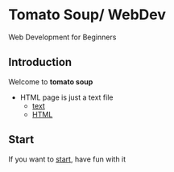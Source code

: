 # Tomato Soup/ WebDev
Web Development for Beginners

## Introduction

Welcome to **tomato soup**

- HTML page is just a text file
  - [text](./page.txt)
  - [HTML](page.html)

## Start

If you want to [start](../start/README.md), have fun with it